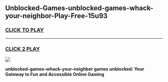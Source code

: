 
## Unblocked-Games-unblocked-games-whack-your-neighbor-Play-Free-15u93
<h3>
<a href="https://premium76.site?title=unblocked-games-whack-your-neighbor&ref=17A">CLICK TO PLAY</a></h3>
<hr>

<h3>
<a href="https://premium76.site?title=unblocked-games-whack-your-neighbor&ref=17A">CLICK 2 PLAY</a>
  
</h3>

<a href="https://premium76.site?title=unblocked-games-whack-your-neighbor&ref=17A"><img src="https://clearcache.store/games.png"></a>


**unblocked-games-whack-your-neighbor games unblocked: Your Gateway to Fun and Accessible Online Gaming**
